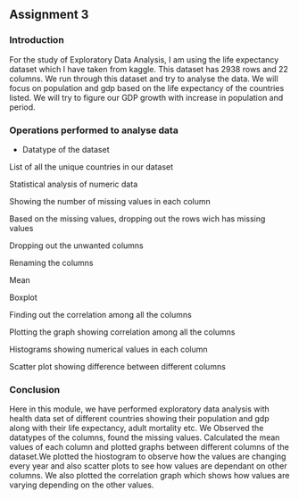 ## Assignment 3

### Introduction
For the study of Exploratory Data Analysis, I am using the life expectancy dataset which I have taken from kaggle. This dataset has 2938 rows and 22 columns. We run through this dataset and try to analyse the data. We will focus on population and gdp based on the life expectancy of the countries listed. We will try to figure our GDP growth with increase in population and period.

### Operations performed to analyse data
* Datatype of the dataset

List of all the unique countries in our dataset

Statistical analysis of numeric data

Showing the number of missing values in each column

Based on the missing values, dropping out the rows wich has missing values

Dropping out the unwanted columns

Renaming the columns

Mean

Boxplot

Finding out the correlation among all the columns

Plotting the graph showing correlation among all the columns

Histograms showing numerical values in each column

Scatter plot showing difference between different columns

### Conclusion
Here in this module, we have performed exploratory data analysis with health data set of different countries showing their population and gdp along with their life expectancy, adult mortality etc. We Observed the datatypes of the columns, found the missing values. Calculated the mean values of each column and plotted graphs between different columns of the dataset.We plotted the hiostogram to observe how the values are changing every year and also scatter plots to see how values are dependant on other columns. We also plotted the correlation graph which shows how values are varying depending on the other values.
